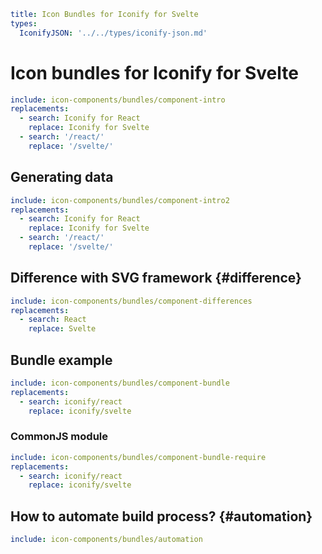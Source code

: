 ```yaml
title: Icon Bundles for Iconify for Svelte
types:
  IconifyJSON: '../../types/iconify-json.md'
```

# Icon bundles for Iconify for Svelte

```yaml
include: icon-components/bundles/component-intro
replacements:
  - search: Iconify for React
    replace: Iconify for Svelte
  - search: '/react/'
    replace: '/svelte/'
```

## Generating data

```yaml
include: icon-components/bundles/component-intro2
replacements:
  - search: Iconify for React
    replace: Iconify for Svelte
  - search: '/react/'
    replace: '/svelte/'
```

## Difference with SVG framework {#difference}

```yaml
include: icon-components/bundles/component-differences
replacements:
  - search: React
    replace: Svelte
```

## Bundle example

```yaml
include: icon-components/bundles/component-bundle
replacements:
  - search: iconify/react
    replace: iconify/svelte
```

### CommonJS module

```yaml
include: icon-components/bundles/component-bundle-require
replacements:
  - search: iconify/react
    replace: iconify/svelte
```

## How to automate build process? {#automation}

```yaml
include: icon-components/bundles/automation
```

